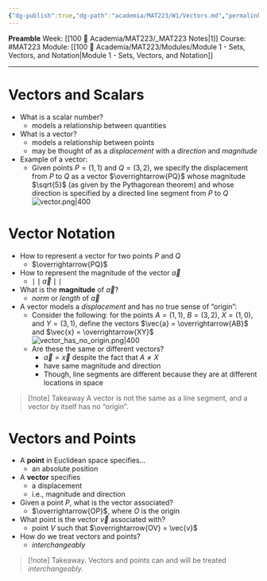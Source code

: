 ```yaml
---
{"dg-publish":true,"dg-path":"academia/MAT223/W1/Vectors.md","permalink":"/academia/mat-223/w1/vectors/","created":"2024-01-10T01:21:23.481-05:00","updated":"2024-01-28T14:58:49.319-05:00"}
---
```


**Preamble**
Week: [[100 📒 Academia/MAT223/_MAT223 Notes\|1]]
Course: #MAT223
Module: [[100 📒 Academia/MAT223/Modules/Module 1 - Sets, Vectors, and Notation\|Module 1 - Sets, Vectors, and Notation]]

---
# Vectors and Scalars
- What is a scalar number?
	- models a relationship between quantities
- What is a vector?
	- models a relationship between points
	- may be thought of as a *displacement* with a *direction* and *magnitude*
- Example of a vector:
	- Given points $P = (1, 1)$ and $Q = (3, 2)$, we specify the displacement from $P$ to $Q$ as a vector $\overrightarrow{PQ}$ whose magnitude $\sqrt{5}$ (as given by the Pythagorean theorem) and whose direction is specified by a directed line segment from $P$ to $Q$
	  ![vector.png|400](/img/user/Files/MAT223/vector.png)
# Vector Notation
- How to represent a vector for two points $P$ and $Q$
	- $\overrightarrow{PQ}$
- How to represent the magnitude of the vector $\vec{a}$
	- $\mid\mid \vec{a} \mid\mid$
- What is the **magnitude** of $\vec{a}$?
	- *norm* or *length* of $\vec{a}$
- A vector models a *displacement* and has no true sense of “origin”:
	- Consider the following: for the points $A = (1,1)$, $B = (3,2)$, $X = (1,0)$, and $Y = (3,1)$, define the vectors $\vec{a} = \overrightarrow{AB}$ and $\vec{x} = \overrightarrow{XY}$
	  ![vector_has_no_origin.png|400](/img/user/Files/MAT223/vector_has_no_origin.png)
	- Are these the same or different vectors?
		- $\vec{a} = \vec{x}$ despite the fact that $A \neq X$
		- have same magnitude and direction
		- Though, line segments are different because they are at different locations in space

> [!note] Takeaway
> A vector is not the same as a line segment, and a vector by itself has no “origin”.


# Vectors and Points
- A **point** in Euclidean space specifies…
	- an absolute position
- A **vector** specifies
	- a displacement
	- i.e., magnitude and direction
- Given a point $P$, what is the vector associated?
	- $\overrightarrow{OP}$, where $O$ is the origin
- What point is the vector $\vec{v}$ associated with?
	- point $V$ such that $\overrightarrow{OV} = \vec{v}$
- How do we treat vectors and points?
	- *interchangeably*

> [!note] Takeaway.
> Vectors and points can and will be treated *interchangeably*.